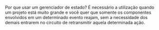 Por que usar um gerenciador de estado?
É necessário a utilização quando um projeto está muito grande e você quer que somente os componentes envolvidos em um determinado evento reajam, sem a necessidade dos demais entrarem no circuito de retransmitir aquela determinada ação.